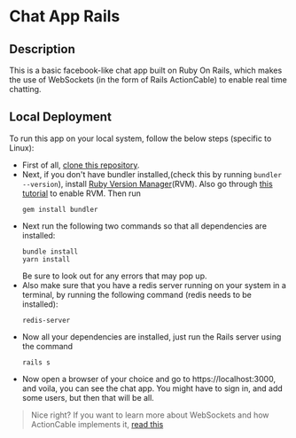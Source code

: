 # Chat App Rails
## Description
This is a basic facebook-like chat app built on Ruby On Rails, which makes the use of WebSockets (in the form of Rails ActionCable) 
to enable real time chatting. 
## Local Deployment 
To run this app on your local system, follow the below steps (specific to Linux): 
* First of all, [clone this repository](https://docs.github.com/en/github/creating-cloning-and-archiving-repositories/cloning-a-repository). 
* Next, if you don't have bundler installed,(check this by running 
    ```bundler --version```), 
  install [Ruby Version Manager](https://help.dreamhost.com/hc/en-us/articles/217185247-Ruby-Version-Manager-RVM-)(RVM). Also go through [this 
  tutorial](https://help.dreamhost.com/hc/en-us/articles/217185437-How-to-enable-RVM) to enable RVM. Then run 
  ``` 
  gem install bundler
  ```
* Next run the following two commands so that all dependencies are installed: 
  ``` 
  bundle install 
  yarn install 
  ``` 
  Be sure to look out for any errors that may pop up.
* Also make sure that you have a redis server running on your system in a terminal, by running the following command (redis needs to be installed):
  ```
  redis-server
  ```
* Now all your dependencies are installed, just run the Rails server using the command 
  ```
  rails s
  ``` 
* Now open a browser of your choice and go to https://localhost:3000, and voila, you can see the chat app. You might have to sign in, and add some users, but then that will be all. 
> Nice right? If you want to learn more about WebSockets and how ActionCable implements it, [read this](https://guides.rubyonrails.org/action_cable_overview.html#what-is-action-cable-questionmark) 
